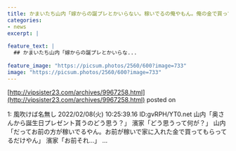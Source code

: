 ```yaml
---
title: かまいたち山内「嫁からの誕プレとかいらない。稼いでるの俺やもん。俺の金で買ってるだけやもん」
categories:
- news
excerpt: |
  
feature_text: |
  ## かまいたち山内「嫁からの誕プレとかいらな...
  
feature_image: "https://picsum.photos/2560/600?image=733"
image: "https://picsum.photos/2560/600?image=733"
---
```


[http://vipsister23.com/archives/9967258.html](http://vipsister23.com/archives/9967258.html)
posted on 

<!--more-->

1: 風吹けば名無し 2022/02/08(火) 10:25:39.16 ID:gvRPH/YT0.net 山内「奥さんから誕生日プレゼント貰うのどう思う？」 濱家「どう思うって何が？」 山内「だってお前の方が稼いでるやん。お前が稼いで家に入れた金で買ってもらってるだけやん」 濱家「お前それ...」 ...
